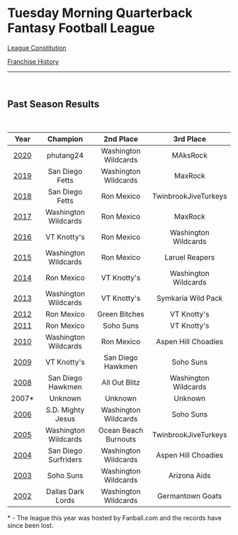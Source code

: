 # Tuesday Morning Quarterback Fantasy Football League

[League Constitution](Constitution.md)

[Franchise History](History.md)

---

<br>

## Past Season Results

<br>

|                                       Year                                       |       Champion       |      2nd Place       |      3rd Place       |
| :------------------------------------------------------------------------------: | :------------------: | :------------------: | :------------------: |
| [2020](https://sleeper.app/leagues/527983751494561792) |   phutang24          | Washington Wildcards |       MAksRock       |
| [2019](https://football.fantasysports.yahoo.com/league/tuesdaymorningqbffl/2019) |   San Diego Fetts    | Washington Wildcards |       MaxRock        |
| [2018](https://football.fantasysports.yahoo.com/league/tuesdaymorningqbffl/2018) |   San Diego Fetts    |      Ron Mexico      | TwinbrookJiveTurkeys |
| [2017](https://football.fantasysports.yahoo.com/league/tuesdaymorningqbffl/2017) | Washington Wildcards |      Ron Mexico      |       MaxRock        |
| [2016](https://football.fantasysports.yahoo.com/league/tuesdaymorningqbffl/2016) |     VT Knotty's      |      Ron Mexico      | Washington Wildcards |
| [2015](https://football.fantasysports.yahoo.com/league/tuesdaymorningqbffl/2015) | Washington Wildcards |      Ron Mexico      |    Laruel Reapers    |
| [2014](https://football.fantasysports.yahoo.com/league/tuesdaymorningqbffl/2014) |      Ron Mexico      |     VT Knotty's      | Washington Wildcards |
| [2013](https://football.fantasysports.yahoo.com/league/tuesdaymorningqbffl/2013) | Washington Wildcards |     VT Knotty's      |  Symkaria Wild Pack  |
| [2012](https://football.fantasysports.yahoo.com/league/tuesdaymorningqbffl/2012) |      Ron Mexico      |    Green Bitches     |     VT Knotty's      |
| [2011](https://football.fantasysports.yahoo.com/league/tuesdaymorningqbffl/2011) |      Ron Mexico      |      Soho Suns       |     VT Knotty's      |
| [2010](https://football.fantasysports.yahoo.com/league/tuesdaymorningqbffl/2010) | Washington Wildcards |      Ron Mexico      | Aspen Hill Choadies  |
| [2009](https://football.fantasysports.yahoo.com/league/tuesdaymorningqbffl/2009) |     VT Knotty's      |  San Diego Hawkmen   |      Soho Suns       |
| [2008](https://football.fantasysports.yahoo.com/league/tuesdaymorningqbffl/2008) |  San Diego Hawkmen   |    All Out Blitz     | Washington Wildcards |
|                                      2007\*                                      |       Unknown        |       Unknown        |       Unknown        |
| [2006](https://football.fantasysports.yahoo.com/league/tuesdaymorningqbffl/2006) |  S.D. Mighty Jesus   | Washington Wildcards |      Soho Suns       |
| [2005](https://football.fantasysports.yahoo.com/league/tuesdaymorningqbffl/2005) | Washington Wildcards | Ocean Beach Burnouts | TwinbrookJiveTurkeys |
| [2004](https://football.fantasysports.yahoo.com/league/tuesdaymorningqbffl/2004) | San Diego Surfriders | Washington Wildcards | Aspen Hill Choadies  |
| [2003](https://football.fantasysports.yahoo.com/league/tuesdaymorningqbffl/2003) |      Soho Suns       | Washington Wildcards |     Arizona Aids     |
| [2002](https://football.fantasysports.yahoo.com/league/tuesdaymorningqbffl/2002) |  Dallas Dark Lords   | Washington Wildcards |   Germantown Goats   |

\* \- The league this year was hosted by Fanball.com and the records have since been lost.
